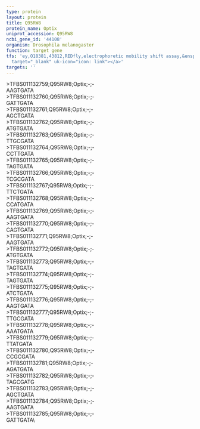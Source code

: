 ```yaml
---
type: protein
layout: protein
title: Q95RW8
protein_name: Optix
uniprot_accession: Q95RW8
ncbi_gene_id: '44108'
organism: Drosophila melanogaster
function: target gene
tfs: 'ey,O18381,43812,REDfly,electrophoretic mobility shift assay,&ensp;<a href="https://www.ncbi.nlm.nih.gov/pubmed/?term=16533912%5Buid%5D"
  target="_blank" uk-icon="icon: link"></a>'
targets: ''
---
```

\>TFBS011132759;Q95RW8;Optix;-;-\
AAGTGATA\
\>TFBS011132760;Q95RW8;Optix;-;-\
GATTGATA\
\>TFBS011132761;Q95RW8;Optix;-;-\
AGCTGATA\
\>TFBS011132762;Q95RW8;Optix;-;-\
ATGTGATA\
\>TFBS011132763;Q95RW8;Optix;-;-\
TTGCGATA\
\>TFBS011132764;Q95RW8;Optix;-;-\
CCTTGATA\
\>TFBS011132765;Q95RW8;Optix;-;-\
TAGTGATA\
\>TFBS011132766;Q95RW8;Optix;-;-\
TCGCGATA\
\>TFBS011132767;Q95RW8;Optix;-;-\
TTCTGATA\
\>TFBS011132768;Q95RW8;Optix;-;-\
CCATGATA\
\>TFBS011132769;Q95RW8;Optix;-;-\
AAGTGATA\
\>TFBS011132770;Q95RW8;Optix;-;-\
CAGTGATA\
\>TFBS011132771;Q95RW8;Optix;-;-\
AAGTGATA\
\>TFBS011132772;Q95RW8;Optix;-;-\
ATGTGATA\
\>TFBS011132773;Q95RW8;Optix;-;-\
TAGTGATA\
\>TFBS011132774;Q95RW8;Optix;-;-\
TAGTGATA\
\>TFBS011132775;Q95RW8;Optix;-;-\
ATCTGATA\
\>TFBS011132776;Q95RW8;Optix;-;-\
AAGTGATA\
\>TFBS011132777;Q95RW8;Optix;-;-\
TTGCGATA\
\>TFBS011132778;Q95RW8;Optix;-;-\
AAATGATA\
\>TFBS011132779;Q95RW8;Optix;-;-\
TTATGATA\
\>TFBS011132780;Q95RW8;Optix;-;-\
CCGCGATA\
\>TFBS011132781;Q95RW8;Optix;-;-\
AGATGATA\
\>TFBS011132782;Q95RW8;Optix;-;-\
TAGCGATG\
\>TFBS011132783;Q95RW8;Optix;-;-\
AGCTGATA\
\>TFBS011132784;Q95RW8;Optix;-;-\
AAGTGATA\
\>TFBS011132785;Q95RW8;Optix;-;-\
GATTGATA\
